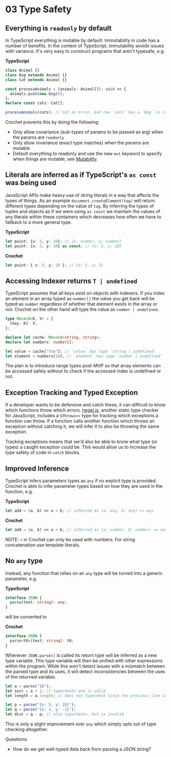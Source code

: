 # 03 Type Safety

## Everything is `readonly` by default

In TypeScript everything is mutable by default. Immutability in code has a
number of benefits. In the context of TypeScript, immutability avoids issues
with variance. It's very easy to construct programs that aren't typesafe, e.g.

**TypeScript**

```ts
class Animal {}
class Dog extends Animal {}
class Cat extends Animal {}

const processAnimals = (animals: Animal[]): void => {
  animals.push(new Dog());
};
declare const cats: Cat[];

processAnimals(cats); // not an error, but now `cats` has a `Dog` in it
```

Crochet prevents this by doing the following:

- Only allow covariance (sub-types of params to be passed as arg) when the
  params are `readonly`
- Only allow invariance (exact type matches) when the params are mutable
- Default everything to readonly and use the new `mut` keyword to specify
  when things are mutable, see [Mutability](06_mutability.md).

## Literals are inferred as if TypeScript's `as const` was being used

JavaScript APIs make heavy use of string literals in a way that affects the
types of things. As an example `document.createElement(tag)` will return
different types depending on the value of `tag`. By inferring the types of
tuples and objects as if we were using `as const` we maintain the values of any
literals within these containers which decreases how often we have to fallback
to a more general type.

**TypeScript**

```ts
let point: {x: 5, y: 10}; // {x: number, y: number}
let point: {x: 5, y: 10} as const; // {x: 5, y: 10}
```

**Crochet**

```ts
let point: { x: 5; y: 10 }; // {x: 5, y: 5}
```

## Accessing Indexer returns `T | undefined`

TypeScript assumes that all keys exist on objects with indexers. If you index an
element in an array typed as `number[]` the value you get back will be typed as
`number` regardless of whether that element exists in the array or not. Crochet
on the other hand will type the value as `number | undefined`.

```ts
type Record<K, V> = {
  [key: K]: V;
};

declare let cache: Record<string, string>;
declare let numbers: number[];

let value = cache["foo"]; // `value` has type `string | undefined`
let element = numbers[10]; // `element` has type `number | undefined`
```

The plan is to introduce range types post-MVP so that array elements can be
accessed safely without to check if the accessed index is undefined or not.

## Exception Tracking and Typed Exception

If a developer wants to be defensive and catch these, it can difficult to know
which functions throw which errors. [hegel.js](https://hegel.js.org), another
static type checker for JavaScript, includes a `$Throws<>` type for tracking
which exceptions a function can throw. If a function calls another function
which throws an exception without catching it, we will infer it to also be
throwing the same exception.

Tracking exceptions means that we'd also be able to know what type (or types) a
caught exception could be. This would allow us to increase the type safety of
code in `catch` blocks.

## Improved Inference

TypeScript infers parameters types as `any` if no explicit type is provided.
Crochet is able to infer parameter types based on how they are used in the
function, e.g.

**TypeScript**

```ts
let add = (a, b) => a + b; // inferred as (a: any, b: any) => any
```

**Crochet**

```ts
let add = (a, b) => a + b; // inferred as (a: number, b: number) => number
```

NOTE: `+` in Crochet can only be used with numbers. For string concatenation use
template literals.

## No `any` type

Instead, any function that relies on an `any` type will be turned into a generic
parameter, e.g.

**TypeScript**

```ts
interface JSON {
  parse(text: string): any;
}
```

will be converted to

**Crochet**

```ts
interface JSON {
  parse<t0>(text: string): t0;
}
```

Whenever `JSON.parse()` is called its return type will be inferred as a new type
variable. This type variable will then be unified with other expressions within
the program. While this won't detect issues with a mismatch between the parsed
type and its uses, it will detect inconsistencies between the uses of the
returned variable.

```ts
let a = parse("10");
let succ = a + 1; // typechecks and is valid
let length = a.length; // does not typecheck since the previous line inferred `a` as a number

let p = parse("{x: 5, y: 10}");
let q = parse("{x: 1, y: -1}");
let dist = q - p; // also typechecks, but is invalid
```

This is only a slight improvement over `any` which simply
opts out of type checking altogether.

Questions:

- How do we get well-typed data back from parsing a JSON string?
